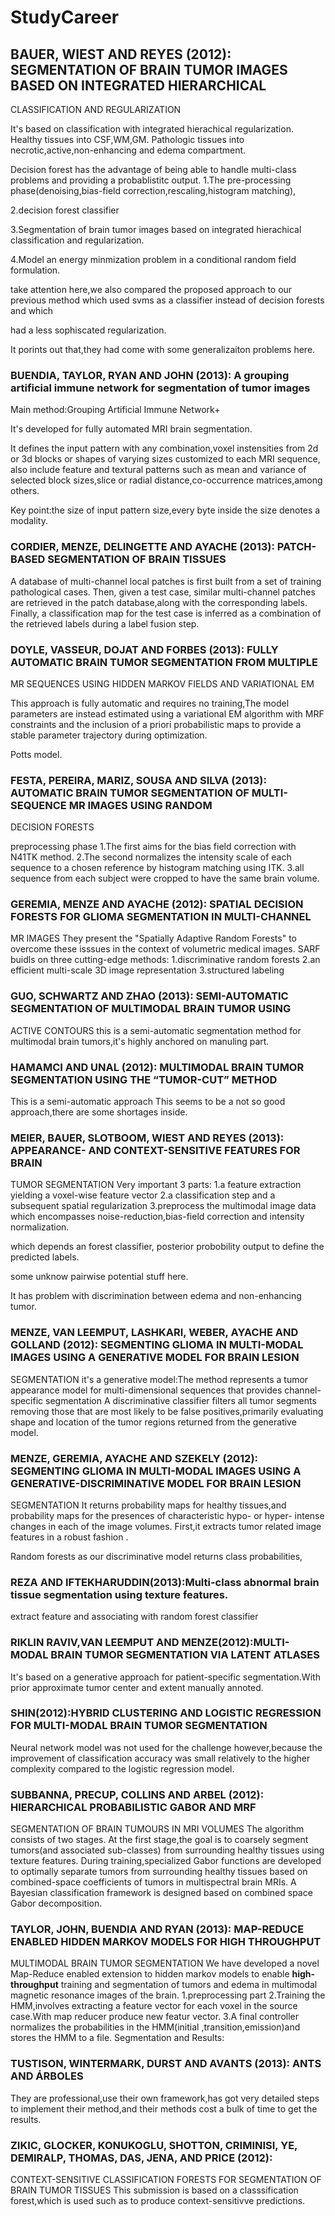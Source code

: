# StudyCareer

## BAUER, WIEST AND REYES (2012): SEGMENTATION OF BRAIN TUMOR IMAGES BASED ON INTEGRATED HIERARCHICAL
CLASSIFICATION AND REGULARIZATION

It's based on classification with integrated hierachical regularization.
Healthy tissues into CSF,WM,GM.
Pathologic tissues into necrotic,active,non-enhancing and edema compartment.

Decision forest has the advantage of being able to handle multi-class problems and providing a probablistitc output.
1.The pre-processing phase(denoising,bias-field correction,rescaling,histogram matching),

2.decision  forest classifier

3.Segmentation of brain tumor images based on integrated hierachical classification and regularization.

4.Model an energy minmization problem in a conditional random field formulation.

take attention here,we also compared the proposed approach to our previous method which used svms as a classifier instead of decision forests and which 

had a less sophiscated regularization.

It porints out that,they had come with some generalizaiton problems here.



### BUENDIA, TAYLOR, RYAN AND JOHN (2013): A grouping artificial immune network for segmentation of tumor images

Main method:Grouping Artificial Immune Network+

It's developed for fully automated MRI brain segmentation.

It defines the input pattern with any combination,voxel instensities from 2d or 3d blocks or shapes of varying sizes customized to each MRI sequence,
also include feature and textural patterns such as mean and variance of selected block sizes,slice or radial distance,co-occurrence matrices,among others.

Key point:the size of input pattern size,every byte inside the size denotes a modality.


### CORDIER, MENZE, DELINGETTE AND AYACHE (2013): PATCH-BASED SEGMENTATION OF BRAIN TISSUES

A database of multi-channel local patches is first built from a set of training pathological cases. Then, given a test case, 
similar multi-channel patches are retrieved in the patch database,along with the corresponding labels. Finally, a classification 
map for the test case is inferred as a combination of the retrieved labels during a label fusion step.


### DOYLE, VASSEUR, DOJAT AND FORBES (2013): FULLY AUTOMATIC BRAIN TUMOR SEGMENTATION FROM MULTIPLE
MR SEQUENCES USING HIDDEN MARKOV FIELDS AND VARIATIONAL EM

This approach is fully automatic and requires no training,The model parameters are instead estimated using 
a variational EM algorithm with MRF constraints and the inclusion of a priori probabilistic maps to provide
a stable parameter trajectory during optimization.

Potts model.


### FESTA, PEREIRA, MARIZ, SOUSA AND SILVA (2013): AUTOMATIC BRAIN TUMOR SEGMENTATION OF MULTI-SEQUENCE MR IMAGES USING RANDOM
DECISION FORESTS

preprocessing phase
1.The first aims for the bias field correction with N41TK method.
2.The second normalizes the intensity scale of each sequence to a chosen reference by histogram matching using ITK.
3.all sequence from each subject were cropped to have the same brain volume.



### GEREMIA, MENZE AND AYACHE (2012): SPATIAL DECISION FORESTS FOR GLIOMA SEGMENTATION IN MULTI-CHANNEL
MR IMAGES
They present the "Spatially Adaptive Random Forests" to overcome these isssues in the context of volumetric medical images.
SARF buidls on three cutting-edge methods:
1.discriminative random forests
2.an efficient multi-scale 3D image representation
3.structured labeling


### GUO, SCHWARTZ AND ZHAO (2013): SEMI-AUTOMATIC SEGMENTATION OF MULTIMODAL BRAIN TUMOR USING
ACTIVE CONTOURS
this is a semi-automatic segmentation method for multimodal brain tumors,it's highly anchored on manuling part.



### HAMAMCI AND UNAL (2012): MULTIMODAL BRAIN TUMOR SEGMENTATION USING THE “TUMOR-CUT” METHOD
This is a semi-automatic approach
This seems to be a not so good approach,there are some shortages inside.


### MEIER, BAUER, SLOTBOOM, WIEST AND REYES (2013): APPEARANCE- AND CONTEXT-SENSITIVE FEATURES FOR BRAIN
TUMOR SEGMENTATION
Very important 3 parts:
1.a feature extraction yielding a voxel-wise feature vector
2.a classification step and a subsequent spatial regularization
3.preprocess the multimodal image data which encompasses noise-reduction,bias-field correction and intensity normalization.

which depends an forest classifier, posterior probobility output to define the predicted labels.

some unknow pairwise potential stuff here.

It has problem with discrimination between edema and non-enhancing tumor.


### MENZE, VAN LEEMPUT, LASHKARI, WEBER, AYACHE AND GOLLAND (2012): SEGMENTING GLIOMA IN MULTI-MODAL IMAGES USING A GENERATIVE MODEL FOR BRAIN LESION
SEGMENTATION
it's a generative model:The method represents a tumor appearance model for multi-dimensional sequences that provides channel-specific segmentation 
A discriminative classifier filters all tumor segments removing those that are most likely to be false positives,primarily
evaluating shape and location of the tumor regions returned from the generative model.


### MENZE, GEREMIA, AYACHE AND SZEKELY (2012): SEGMENTING GLIOMA IN MULTI-MODAL IMAGES USING A GENERATIVE-DISCRIMINATIVE MODEL FOR BRAIN LESION
SEGMENTATION
It returns probability maps for healthy tissues,and probability maps for the presences of characteristic hypo- or hyper- intense changes in each 
of the image volumes.
First,it extracts tumor related image features in a robust fashion .

Random forests as our discriminative model returns class probabilities,


### REZA AND IFTEKHARUDDIN(2013):Multi-class abnormal brain tissue segmentation using texture features.
extract feature and associating with random forest classifier

### RIKLIN RAVIV,VAN LEEMPUT AND MENZE(2012):MULTI-MODAL BRAIN TUMOR SEGMENTATION VIA LATENT ATLASES
It's based on a generative approach for patient-specific segmentation.With prior approximate tumor center and extent manually annoted.


### SHIN(2012):HYBRID CLUSTERING AND LOGISTIC REGRESSION FOR MULTI-MODAL BRAIN TUMOR SEGMENTATION
Neural network model was not used for the challenge however,because the improvement of classification accuracy was small relatively to the higher complexity compared to 
the logistic regression model.


### SUBBANNA, PRECUP, COLLINS AND ARBEL (2012): HIERARCHICAL PROBABILISTIC GABOR AND MRF
SEGMENTATION OF BRAIN TUMOURS IN MRI VOLUMES
The algorithm consists of two stages.
At the first stage,the goal is to coarsely segment tumors(and associated sub-classes)
from surrounding healthy tissues using texture features.
During training,specialized Gabor functions are developed to optimally separate tumors from surrounding healthy tissues based on
combined-space coefficients of tumors in multispectral brain MRIs.
A Bayesian classification framework is designed based on combined space Gabor decomposition.


###  TAYLOR, JOHN, BUENDIA AND RYAN (2013): MAP-REDUCE ENABLED HIDDEN MARKOV MODELS FOR HIGH THROUGHPUT
MULTIMODAL BRAIN TUMOR SEGMENTATION
We have developed a novel Map-Reduce enabled extension to hidden markov models to enable **high-throughput** training and segmentation of tumors
and edema in multimodal magnetic resonance images of the brain.
1.preprocessing part
2.Training the HMM,involves extracting a feature vector for each voxel in the source case.With map reducer produce new featur vector.
3.A final controller normalizes the probabilities in the HMM(initial ,transition,emission)and stores the HMM to a file.
Segmentation and Results:


### TUSTISON, WINTERMARK, DURST AND AVANTS (2013): ANTS AND ÁRBOLES
They are professional,use their own framework,has got very detailed steps to implement their method,and their methods cost a bulk of time to get
the results.




### ZIKIC, GLOCKER, KONUKOGLU, SHOTTON, CRIMINISI, YE, DEMIRALP, THOMAS, DAS, JENA, AND PRICE (2012):
CONTEXT-SENSITIVE CLASSIFICATION FORESTS FOR SEGMENTATION OF BRAIN TUMOR TISSUES
This submission is based on a classsification forest,which is used such as to produce context-sensitivve predictions.






